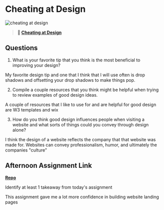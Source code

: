 # Cheating at Design

![cheating at design](https://bcw.blob.core.windows.net/public/img/courses/5247609446691139)

> **📖 [Cheating at Design](https://codeworksacademy.com/fs-student-guide/resources/wk1/04-Cheating-at-Design)**

## Questions

1. What is your favorite tip that you think is the most beneficial to improving your design?

My favorite design tip and one that I think that I will use often is drop shadows and offsetting your drop shadows to make things pop.

2. Compile a couple resources that you think might be helpful when trying to review examples of good design ideas.

A couple of resources that I like to use for and are helpful for good design are W3 templates and wix 

3. How do you think good design influences people when visiting a website and what sorts of things could you convey through design alone?

I think the design of a website reflects the company that that website was made for. Websites can convey professionalism, humor, and ultimately the companies "culture"

## Afternoon Assignment Link

**[Repo](https://github.com/garrett-adamss/clone-site.git)**

Identify at least 1 takeaway from today's assignment

This assignment gave me a lot more confidence in building website landing pages
